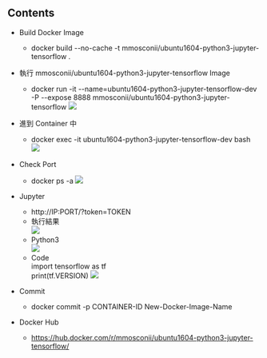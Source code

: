 ## Contents
* Build Docker Image
  * docker build --no-cache -t mmosconii/ubuntu1604-python3-jupyter-tensorflow .
* 執行 mmosconii/ubuntu1604-python3-jupyter-tensorflow Image 
  * docker run -it --name=ubuntu1604-python3-jupyter-tensorflow-dev -P --expose 8888 mmosconii/ubuntu1604-python3-jupyter-tensorflow
  ![](https://oranwind.s3.amazonaws.com/2018/Dec/_____2018_12_07___1_44_19-1544161507892.png)
* 進到 Container 中
  * docker exec -it ubuntu1604-python3-jupyter-tensorflow-dev bash
  ![](https://oranwind.s3.amazonaws.com/2018/Dec/_____2018_12_07___1_45_40-1544161579225.png)
* Check Port
  * docker ps -a
  ![](https://oranwind.s3.amazonaws.com/2018/Dec/_____2018_12_07___1_47_33-1544161693639.png)
* Jupyter
  * http://IP:PORT/?token=TOKEN
  * 執行結果 <br/>
  ![](https://oranwind.s3.amazonaws.com/2018/Dec/_____2018_12_07___1_52_39-1544161974531.png)
  * Python3 <br/>
  ![](https://oranwind.s3.amazonaws.com/2018/Dec/_____2018_12_07___1_53_49-1544162044968.png)
  * Code <br/>
    import tensorflow as tf <br/>
    print(tf.VERSION)
  ![](https://oranwind.s3.amazonaws.com/2018/Dec/_____2018_12_07___11_41_17-1544154188593.png)

* Commit
  * docker commit -p CONTAINER-ID New-Docker-Image-Name
* Docker Hub
  * https://hub.docker.com/r/mmosconii/ubuntu1604-python3-jupyter-tensorflow/
